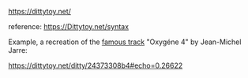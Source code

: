 https://dittytoy.net/

reference: https://Dittytoy.net/syntax

Example, a recreation of the [famous track](https://en.wikipedia.org/wiki/Oxygène_(Part_IV)) "Oxygéne 4" by Jean-Michel Jarre:

https://dittytoy.net/ditty/24373308b4#echo=0.26622